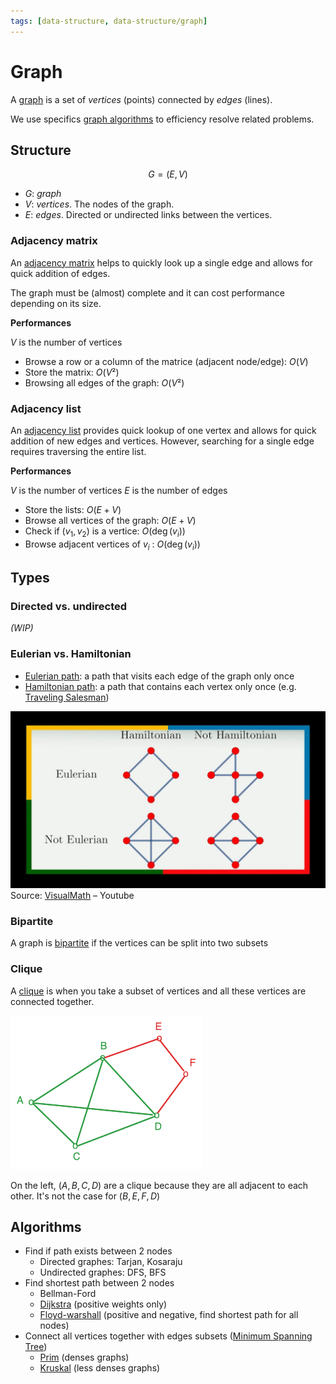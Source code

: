 ```yaml
---
tags: [data-structure, data-structure/graph]
---
```


# Graph

A [graph](https://en.wikipedia.org/wiki/Graph_(discrete_mathematics)) is a set of *vertices* (points) connected by *edges* (lines).

We use specifics [graph algorithms](../../algorithms/graph/graph.md) to efficiency resolve related problems.

## Structure

$$G=(E,V)$$
- $G$: *graph*
- $V$: *vertices*. The nodes of the graph.
- $E$: *edges*. Directed or undirected links between the vertices.

### Adjacency matrix

An [adjacency matrix](https://wikipedia.org/wiki/adjacency_matrix) helps to quickly look up a single edge and allows for quick addition of edges.

The graph must be (almost) complete and it can cost performance depending on its size.

**Performances**

$V$ is the number of vertices

- Browse a row or a column of the matrice (adjacent node/edge): $O(V)$
- Store the matrix: $O(V²)$
- Browsing all edges of the graph: $O(V²)$

### Adjacency list

An [adjacency list](https://wikipedia.org/wiki/adjacency_list) provides quick lookup of one vertex and allows for quick addition of new edges and vertices. However, searching for a single edge requires traversing the entire list.

**Performances**

$V$ is the number of vertices
$E$ is the number of edges

- Store the lists: $O(E+V)$ 
- Browse all vertices of the graph: $O(E+V)$
- Check if $(v_1,v_2)$ is a vertice: $O(\deg(v_i))$
- Browse adjacent vertices of $v_i$ : $O(\deg(v_i))$

## Types 

### Directed vs. undirected

*(WIP)*

### Eulerian vs. Hamiltonian

- [Eulerian path](https://simple.wikipedia.org/wiki/Eulerian_path): a path that visits each edge of the graph only once
- [Hamiltonian path](https://simple.wikipedia.org/wiki/Hamiltonian_path): a path that contains each vertex only once (e.g. [Traveling Salesman](../../algorithms/problems/traveling-salesman.md))

![Comparison between eulerian and hamiltonian graphs](../assets/euler-vs-hamilton.png)
Source: [VisualMath](https://www.youtube.com/watch?v=CEOGcSCTar8) – Youtube

### Bipartite

A graph is [bipartite](https://en.wikipedia.org/wiki/Bipartite_graph) if the vertices can be split into two subsets

### Clique

A [clique](https://en.wikipedia.org/wiki/Clique_(graph_theory)) is when you take a subset of vertices and all these vertices are connected together.

![Example of clique](../assets/clique.png)

On the left, $(A,B,C,D)$ are a clique because they are all adjacent to each other. It's not the case for $(B,E,F,D)$

## Algorithms

- Find if path exists between 2 nodes
	- Directed graphes: Tarjan, Kosaraju
	- Undirected graphes: DFS, BFS 
- Find shortest path between 2 nodes
	- Bellman-Ford
	- [Dijkstra](../../algorithms/graph/dijkstra.md) (positive weights only)
	- [Floyd-warshall](../../algorithms/graph/floyd-warshall.md) (positive and negative, find shortest path for all nodes)
- Connect all vertices together with edges subsets ([Minimum Spanning Tree](tree.md#Minimum%20Spanning%20Tree))
	- [Prim](../../algorithms/graph/prim.md) (denses graphs)
	- [Kruskal](../../algorithms/graph/kruskal.md) (less denses graphs)